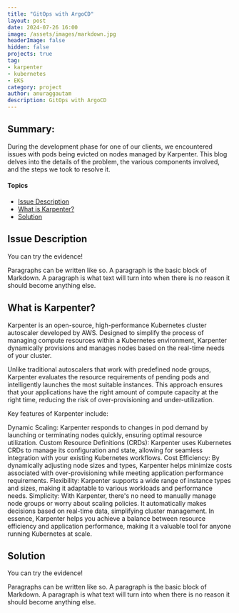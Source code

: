 ```yaml
---
title: "GitOps with ArgoCD"
layout: post
date: 2024-07-26 16:00
image: /assets/images/markdown.jpg
headerImage: false
hidden: false
projects: true
tag:
- karpenter
- kubernetes
- EKS
category: project
author: anuraggautam
description: GitOps with ArgoCD
---
```


## Summary:

During the development phase for one of our clients, we encountered issues with pods being evicted on nodes managed by Karpenter. This blog delves into the details of the problem, the various components involved, and the steps we took to resolve it.

#### Topics
- [Issue Description](#issuedescription)
- [What is Karpenter?](#whatiskarpenter)
- [Solution](#solution)


## Issue Description

You can try the evidence!

<span class="issuedescription">Paragraphs can be written like so. A paragraph is the basic block of Markdown. A paragraph is what text will turn into when there is no reason it should become anything else.</span>


## What is Karpenter?

<span class="whatiskarpenter">Karpenter is an open-source, high-performance Kubernetes cluster autoscaler developed by AWS. Designed to simplify the process of managing compute resources within a Kubernetes environment, Karpenter dynamically provisions and manages nodes based on the real-time needs of your cluster.

Unlike traditional autoscalers that work with predefined node groups, Karpenter evaluates the resource requirements of pending pods and intelligently launches the most suitable instances. This approach ensures that your applications have the right amount of compute capacity at the right time, reducing the risk of over-provisioning and under-utilization.

Key features of Karpenter include:

Dynamic Scaling: Karpenter responds to changes in pod demand by launching or terminating nodes quickly, ensuring optimal resource utilization.
Custom Resource Definitions (CRDs): Karpenter uses Kubernetes CRDs to manage its configuration and state, allowing for seamless integration with your existing Kubernetes workflows.
Cost Efficiency: By dynamically adjusting node sizes and types, Karpenter helps minimize costs associated with over-provisioning while meeting application performance requirements.
Flexibility: Karpenter supports a wide range of instance types and sizes, making it adaptable to various workloads and performance needs.
Simplicity: With Karpenter, there's no need to manually manage node groups or worry about scaling policies. It automatically makes decisions based on real-time data, simplifying cluster management.
In essence, Karpenter helps you achieve a balance between resource efficiency and application performance, making it a valuable tool for anyone running Kubernetes at scale.</span>


## Solution

You can try the evidence!

<span class="solution">Paragraphs can be written like so. A paragraph is the basic block of Markdown. A paragraph is what text will turn into when there is no reason it should become anything else.</span>



